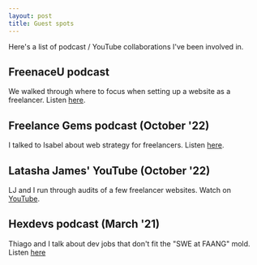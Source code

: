 ```yaml
---
layout: post
title: Guest spots
---
```


Here's a list of podcast / YouTube collaborations I've been involved in.

## FreenaceU podcast 

We walked through where to focus when setting up a website as a freelancer. Listen [here](https://www.freelanceu.com/freeupodcast/website-set-up-class/).

## Freelance Gems podcast (October '22)

I talked to Isabel about web strategy for freelancers. Listen [here](https://anchor.fm/freelance-gems/episodes/WTF-is-Website-Strategy--with-Brian-David-Hall-e1p5tlq).

## Latasha James' YouTube (October '22)

LJ and I run through audits of a few freelancer websites. Watch on [YouTube](https://www.youtube.com/watch?v=C90Enizwelo).

## Hexdevs podcast (March '21)

Thiago and I talk about dev jobs that don't fit the "SWE at FAANG" mold. Listen [here](https://podcast.hexdevs.com/episodes/22-unusual-tech-jobs-with-brian-david-hall)
